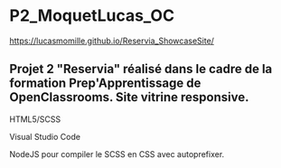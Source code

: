 # P2_MoquetLucas_OC
https://lucasmomille.github.io/Reservia_ShowcaseSite/ 

Projet 2 "Reservia" réalisé dans le cadre de la formation Prep'Apprentissage de OpenClassrooms.
Site vitrine responsive.
----------------
HTML5/SCSS

Visual Studio Code

NodeJS pour compiler le SCSS en CSS avec autoprefixer.
